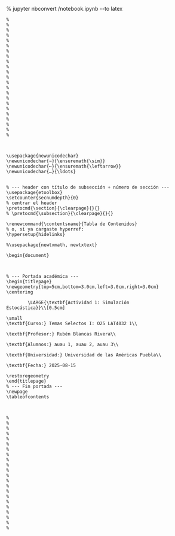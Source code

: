 
% jupyter nbconvert /notebook.ipynb --to latex


    %
    %
    %
    %
    %
    %
    %
    %
    %
    %
    %
    %
    %
    %
    %
    %
    %
    %
    %
    %
    %
    %
    %
    


    \usepackage{newunicodechar}
    \newunicodechar{∼}{\ensuremath{\sim}}
    \newunicodechar{←}{\ensuremath{\leftarrow}}
    \newunicodechar{…}{\ldots}


    % --- header con título de subsección + número de sección ---
    \usepackage{etoolbox}
    \setcounter{secnumdepth}{0}
    % centrar el header
    \pretocmd{\section}{\clearpage}{}{}
    % \pretocmd{\subsection}{\clearpage}{}{}

    \renewcommand{\contentsname}{Tabla de Contenidos}
    % o, si ya cargaste hyperref:
    \hypersetup{hidelinks}

    %\usepackage{newtxmath, newtxtext}

    \begin{document}
        
        

    % --- Portada académica ---
    \begin{titlepage}
    \newgeometry{top=5cm,bottom=3.0cm,left=3.0cm,right=3.0cm}
    \centering

            \LARGE{\textbf{Actividad 1: Simulación
    Estocástica}}\\[0.5cm]

    \small
    \textbf{Curso:} Temas Selectos I: O25 LAT4032 1\\

    \textbf{Profesor:} Rubén Blancas Rivera\\

    \textbf{Alumnos:} auau 1, auau 2, auau 3\\  

    \textbf{Universidad:} Universidad de las Américas Puebla\\

    \textbf{Fecha:} 2025-08-15
        
    \restoregeometry
    \end{titlepage}
    % --- Fin portada ---
    \newpage
    \tableofcontents



    %
    %
    %
    %
    %
    %
    %
    %
    %
    %
    %
    %
    %
    %
    %
    %
    %
    %
    %
    %
    %
    %
